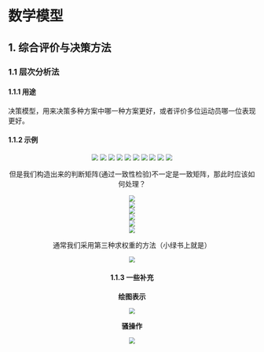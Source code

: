 # 数学模型

## 1. 综合评价与决策方法

### 1.1 层次分析法

#### 1.1.1 用途

决策模型，用来决策多种方案中哪一种方案更好，或者评价多位运动员哪一位表现更好。

#### 1.1.2 示例

<center>
    <img src="../99.Figure/04-002/1.png" style="zoom:80%;" />
    <img src="../99.Figure/04-002/2.png" style="zoom:80%;" />
    <img src="../99.Figure/04-002/3.png" style="zoom:80%;" />
    <img src="../99.Figure/04-002/4.png" style="zoom:80%;" />
    <img src="../99.Figure/04-002/5.png" style="zoom:80%;" />
    <img src="../99.Figure/04-002/6.png" style="zoom:80%;" />
    <img src="../99.Figure/04-002/7.png" style="zoom:80%;" />
    <img src="../99.Figure/04-002/8.png" style="zoom:80%;" />
    <img src="../99.Figure/04-002/9.png" style="zoom:80%;" />
    <img src="../99.Figure/04-002/10.png" style="zoom:80%;" />

​    但是我们构造出来的判断矩阵(通过一致性检验)不一定是一致矩阵，那此时应该如何处理？                                       

<center>
    <img src="../99.Figure/04-002/11.png" style="zoom:80%;" /><br>
    <img src="../99.Figure/04-002/12.png" style="zoom:80%;" /><br>
    <img src="../99.Figure/04-002/13.png" style="zoom:80%;" /><br>
    <img src="../99.Figure/04-002/14.png" style="zoom:80%;" /><br>
    <img src="../99.Figure/04-002/15.png" style="zoom:80%;" /><br>
    <img src="../99.Figure/04-002/16.png" style="zoom:80%;" /><br>

通常我们采用第三种求权重的方法（小绿书上就是）

<center><img src="../99.Figure/04-002/17.png" style="zoom:80%;" />

#### 1.1.3 一些补充

**绘图表示**

<center><img src="../99.Figure/04-002/18.png" style="zoom:80%;" />



**骚操作**

<center><img src="../99.Figure/04-002/19.png" style="zoom:80%;" />

